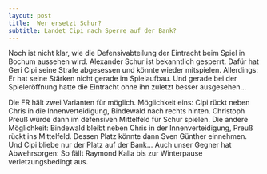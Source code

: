 ```yaml
---
layout: post
title:  Wer ersetzt Schur?
subtitle: Landet Cipi nach Sperre auf der Bank?
---
```


Noch ist nicht klar, wie die Defensivabteilung der Eintracht beim Spiel in Bochum aussehen wird. Alexander Schur ist bekanntlich gesperrt. Dafür hat Geri Cipi seine Strafe abgesessen und könnte wieder mitspielen. Allerdings: Er hat seine Stärken nicht gerade im Spielaufbau. Und gerade bei der Spieleröffnung hatte die Eintracht ohne ihn zuletzt besser ausgesehen...

Die FR hält zwei Varianten für möglich. Möglichkeit eins: Cipi rückt neben Chris in die Innenverteidigung, Bindewald nach rechts hinten. Christoph Preuß würde dann im defensiven Mittelfeld für Schur spielen. Die andere Möglichkeit: Bindewald bleibt neben Chris in der Innenverteidigung, Preuß rückt ins Mittelfeld. Dessen Platz könnte dann Sven Günther einnehmen. Und Cipi bliebe nur der Platz auf der Bank... Auch unser Gegner hat Abwehrsorgen: So fällt Raymond Kalla bis zur Winterpause verletzungsbedingt aus.
